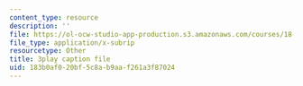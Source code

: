 ```yaml
---
content_type: resource
description: ''
file: https://ol-ocw-studio-app-production.s3.amazonaws.com/courses/18-01sc-single-variable-calculus-fall-2010/183b0af020bf5c8ab9aaf261a3f87024_rqkvDrYmKcc.vtt
file_type: application/x-subrip
resourcetype: Other
title: 3play caption file
uid: 183b0af0-20bf-5c8a-b9aa-f261a3f87024
---
```


